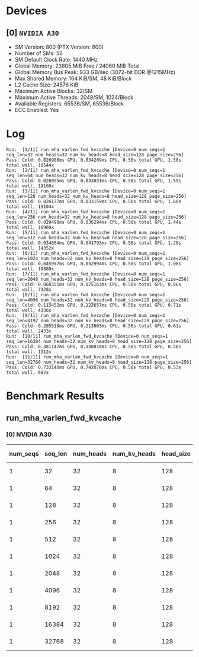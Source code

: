# Devices

## [0] `NVIDIA A30`
* SM Version: 800 (PTX Version: 800)
* Number of SMs: 56
* SM Default Clock Rate: 1440 MHz
* Global Memory: 23805 MiB Free / 24060 MiB Total
* Global Memory Bus Peak: 933 GB/sec (3072-bit DDR @1215MHz)
* Max Shared Memory: 164 KiB/SM, 48 KiB/Block
* L2 Cache Size: 24576 KiB
* Maximum Active Blocks: 32/SM
* Maximum Active Threads: 2048/SM, 1024/Block
* Available Registers: 65536/SM, 65536/Block
* ECC Enabled: Yes

# Log

```
Run:  [1/11] run_mha_varlen_fwd_kvcache [Device=0 num_seqs=1 seq_len=32 num_heads=32 num_kv_heads=8 head_size=128 page_size=256]
Pass: Cold: 0.026980ms GPU, 0.034209ms CPU, 0.50s total GPU, 1.58s total wall, 18544x 
Run:  [2/11] run_mha_varlen_fwd_kvcache [Device=0 num_seqs=1 seq_len=64 num_heads=32 num_kv_heads=8 head_size=128 page_size=256]
Pass: Cold: 0.026095ms GPU, 0.033031ms CPU, 0.50s total GPU, 1.59s total wall, 19168x 
Run:  [3/11] run_mha_varlen_fwd_kvcache [Device=0 num_seqs=1 seq_len=128 num_heads=32 num_kv_heads=8 head_size=128 page_size=256]
Pass: Cold: 0.026177ms GPU, 0.033159ms CPU, 0.50s total GPU, 1.60s total wall, 19104x 
Run:  [4/11] run_mha_varlen_fwd_kvcache [Device=0 num_seqs=1 seq_len=256 num_heads=32 num_kv_heads=8 head_size=128 page_size=256]
Pass: Cold: 0.029490ms GPU, 0.036294ms CPU, 0.50s total GPU, 1.44s total wall, 16960x 
Run:  [5/11] run_mha_varlen_fwd_kvcache [Device=0 num_seqs=1 seq_len=512 num_heads=32 num_kv_heads=8 head_size=128 page_size=256]
Pass: Cold: 0.034864ms GPU, 0.041793ms CPU, 0.50s total GPU, 1.28s total wall, 14352x 
Run:  [6/11] run_mha_varlen_fwd_kvcache [Device=0 num_seqs=1 seq_len=1024 num_heads=32 num_kv_heads=8 head_size=128 page_size=256]
Pass: Cold: 0.045957ms GPU, 0.052994ms CPU, 0.50s total GPU, 1.08s total wall, 10880x 
Run:  [7/11] run_mha_varlen_fwd_kvcache [Device=0 num_seqs=1 seq_len=2048 num_heads=32 num_kv_heads=8 head_size=128 page_size=256]
Pass: Cold: 0.068355ms GPU, 0.075163ms CPU, 0.50s total GPU, 0.86s total wall, 7328x 
Run:  [8/11] run_mha_varlen_fwd_kvcache [Device=0 num_seqs=1 seq_len=4096 num_heads=32 num_kv_heads=8 head_size=128 page_size=256]
Pass: Cold: 0.115452ms GPU, 0.122657ms CPU, 0.50s total GPU, 0.71s total wall, 4336x 
Run:  [9/11] run_mha_varlen_fwd_kvcache [Device=0 num_seqs=1 seq_len=8192 num_heads=32 num_kv_heads=8 head_size=128 page_size=256]
Pass: Cold: 0.205510ms GPU, 0.213003ms CPU, 0.50s total GPU, 0.61s total wall, 2433x 
Run:  [10/11] run_mha_varlen_fwd_kvcache [Device=0 num_seqs=1 seq_len=16384 num_heads=32 num_kv_heads=8 head_size=128 page_size=256]
Pass: Cold: 0.381147ms GPU, 0.388818ms CPU, 0.50s total GPU, 0.56s total wall, 1312x 
Run:  [11/11] run_mha_varlen_fwd_kvcache [Device=0 num_seqs=1 seq_len=32768 num_heads=32 num_kv_heads=8 head_size=128 page_size=256]
Pass: Cold: 0.733140ms GPU, 0.742076ms CPU, 0.50s total GPU, 0.53s total wall, 682x 
```

# Benchmark Results

## run_mha_varlen_fwd_kvcache

### [0] NVIDIA A30

| num_seqs | seq_len | num_heads | num_kv_heads | head_size | page_size | Memory Reads | Memory Writes | Memory Usage | Tokens | Samples |  CPU Time  |  Noise  |  GPU Time  | Noise  | Elem/s  | GlobalMem BW | BWUtil |
|----------|---------|-----------|--------------|-----------|-----------|--------------|---------------|--------------|--------|---------|------------|---------|------------|--------|---------|--------------|--------|
|        1 |      32 |        32 |            8 |       128 |       256 |  136.000 KiB |     8.000 KiB |         4096 |     32 |  18544x |  34.209 us | 120.58% |  26.980 us | 67.37% |  1.186M |   5.465 GB/s |  0.59% |
|        1 |      64 |        32 |            8 |       128 |       256 |  264.000 KiB |     8.000 KiB |         4096 |     64 |  19168x |  33.031 us |  59.58% |  26.095 us |  2.93% |  2.453M |  10.674 GB/s |  1.14% |
|        1 |     128 |        32 |            8 |       128 |       256 |  520.000 KiB |     8.000 KiB |         4096 |    128 |  19104x |  33.159 us |  83.78% |  26.177 us |  3.34% |  4.890M |  20.655 GB/s |  2.21% |
|        1 |     256 |        32 |            8 |       128 |       256 |    1.008 MiB |     8.000 KiB |         4096 |    256 |  16960x |  36.294 us |  52.05% |  29.490 us | 46.65% |  8.681M |  36.112 GB/s |  3.87% |
|        1 |     512 |        32 |            8 |       128 |       256 |    2.008 MiB |     8.000 KiB |         4096 |    512 |  14352x |  41.793 us |  48.02% |  34.864 us |  2.08% | 14.686M |  60.622 GB/s |  6.50% |
|        1 |    1024 |        32 |            8 |       128 |       256 |    4.008 MiB |     8.000 KiB |         4096 |   1024 |  10880x |  52.994 us |  18.16% |  45.957 us |  2.49% | 22.282M |  91.622 GB/s |  9.82% |
|        1 |    2048 |        32 |            8 |       128 |       256 |    8.008 MiB |     8.000 KiB |         4096 |   2048 |   7328x |  75.163 us |  10.00% |  68.355 us |  1.09% | 29.961M | 122.961 GB/s | 13.18% |
|        1 |    4096 |        32 |            8 |       128 |       256 |   16.008 MiB |     8.000 KiB |         4096 |   4096 |   4336x | 122.657 us |  23.31% | 115.452 us |  0.71% | 35.478M | 145.460 GB/s | 15.59% |
|        1 |    8192 |        32 |            8 |       128 |       256 |   32.008 MiB |     8.000 KiB |         4096 |   8192 |   2433x | 213.003 us |  17.32% | 205.510 us |  0.44% | 39.862M | 163.354 GB/s | 17.51% |
|        1 |   16384 |        32 |            8 |       128 |       256 |   64.008 MiB |     8.000 KiB |         4096 |  16384 |   1312x | 388.818 us |   8.71% | 381.147 us |  0.25% | 42.986M | 176.114 GB/s | 18.87% |
|        1 |   32768 |        32 |            8 |       128 |       256 |  128.008 MiB |     8.000 KiB |         4096 |  32768 |    682x | 742.076 us |   7.63% | 733.140 us |  0.15% | 44.695M | 183.095 GB/s | 19.62% |
